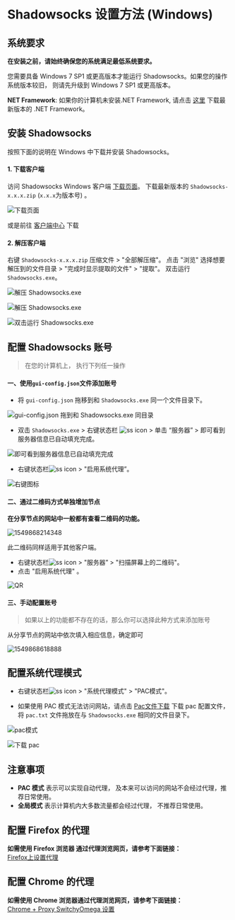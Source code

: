 # Shadowsocks 设置方法 (Windows)

## 系统要求
**在安装之前，请始终确保您的系统满足最低系统要求。**

您需要具备 Windows 7 SP1 或更高版本才能运行 Shadowsocks。如果您的操作系统版本较旧， 则请先升级到  Windows 7 SP1 或更高版本。

**NET Framework**: 如果你的计算机未安装.NET Framework, 请点击 [这里](https://www.microsoft.com/zh-tw/download/details.aspx?id=53345) 下载最新版本的 .NET Framework。

## 安装 Shadowsocks

按照下面的说明在 Windows 中下载并安装 Shadowsocks。

#### 1. 下载客户端

访问 Shadowsocks Windows 客户端 [下载页面](https://github.com/shadowsocks/shadowsocks-windows/releases)。
下载最新版本的 `Shadowsocks-x.x.x.zip`  (`x.x.x`为版本号) 。

![下载页面](files/images/win-shadowsockDownload.png)

或是前往 [客户端中心](https://shadowsocks.org/en/download/clients.html) 下载

#### 2. 解压客户端

右键 `Shadowsocks-x.x.x.zip` 压缩文件 > "全部解压缩"。
点击 "浏览" 选择想要解压到的文件目录 > "完成时显示提取的文件" > "提取"。
双击运行 `Shadowsocks.exe`。

![解压 Shadowsocks.exe](files/images/win-unzipSS.png)

![解压 Shadowsocks.exe](files/images/win-unzipSS2.png)

![双击运行 Shadowsocks.exe](files/images/win-doubleClickSS.png)



## 配置 Shadowsocks 账号

>  在您的计算机上， 执行下列任一操作

#### 一、使用`gui-config.json`文件添加账号

* 将 `gui-config.json` 拖移到和 `Shadowsocks.exe` 同一个文件目录下。

![gui-config.json 拖到和 Shadowsocks.exe 同目录](files/images/win-together.png)

* 双击 `Shadowsocks.exe` > 右键状态栏 ![ss icon](files/images/win-icon.png) >  单击 “服务器”  > 即可看到服务器信息已自动填充完成。

![即可看到服务器信息已自动填充完成](files/images/win-autofill.png)



* 右键状态栏![ss icon](files/images/win-icon.png) > "启用系统代理”。

![右键图标](files/images/win-enable.png)

#### 二、通过二维码方式单独增加节点

**在分享节点的网站中一般都有查看二维码的功能。**

![1549868214348](files\images\1549868214348.png)

此二维码同样适用于其他客户端。

* 右键状态栏![ss icon](files/images/win-icon.png) > "服务器” > "扫描屏幕上的二维码"。
* 点击 "启用系统代理" 。

![QR](files/images/win-QR.png)



#### 三、手动配置账号

>  如果以上的功能都不存在的话，那么你可以选择此种方式来添加账号

从分享节点的网站中依次填入相应信息，确定即可

![1549868618888](files\images\1549868618888.png)





## 配置系统代理模式
* 右键状态栏![ss icon](files/images/win-icon.png) > "系统代理模式" > "PAC模式"。

* 如果使用 PAC 模式无法访问网站，请点击 [Pac文件下载](https://portal.shadowsocks.nu/dl.php?type=d&id=14) 下载 pac 配置文件，将  `pac.txt` 文件拖放在与 `Shadowsocks.exe` 相同的文件目录下。

![pac模式](files/images/win-pac.png)

![下载 pac](files/images/win-pact.png)

## 注意事项
- **PAC 模式** 表示可以实现自动代理， 及本来可以访问的网站不会经过代理，推荐日常使用。
- **全局模式** 表示计算机内大多数流量都会经过代理， 不推荐日常使用。

## 	配置 Firefox 的代理

**如需使用 Firefox 浏览器	通过代理浏览网页，请参考下面链接：**  
[Firefox上设置代理](7-1-firefox-setup-guide-cn.md)


## 配置 Chrome 的代理

**如需使用 Chrome 浏览器通过代理浏览网页，请参考下面链接：**  
[Chrome + Proxy SwitchyOmega 设置](7-2-chrome-setup-guide-cn.md)

